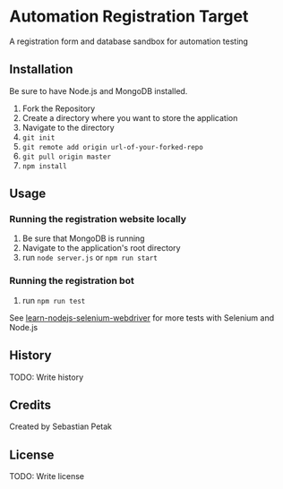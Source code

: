 # Automation Registration Target

A registration form and database sandbox for automation testing

## Installation

Be sure to have Node.js and MongoDB installed.

1. Fork the Repository
2. Create a directory where you want to store the application
3. Navigate to the directory
4. `git init`
5. `git remote add origin url-of-your-forked-repo`
6. `git pull origin master`
7. `npm install`

## Usage

### Running the registration website locally

1. Be sure that MongoDB is running
2. Navigate to the application's root directory
3. run `node server.js` or `npm run start`

### Running the registration bot

1. run `npm run test`

See [learn-nodejs-selenium-webdriver](https://github.com/SebastianPetak/learn-nodejs-selenium-webdriver) for more tests with Selenium and Node.js

## History

TODO: Write history

## Credits

Created by Sebastian Petak

## License

TODO: Write license
